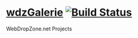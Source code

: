 [wdzGalerie](http://UnPoilTefal.github.com/wdzGalerie) [![Build Status](https://secure.travis-ci.org/UnPoilTefal/wdzGalerie.png)](http://travis-ci.org/UnPoilTefal/wdzGalerie)
===

WebDropZone.net Projects
